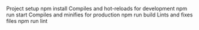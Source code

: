 Project setup
npm install
Compiles and hot-reloads for development
npm run start
Compiles and minifies for production
npm run build
Lints and fixes files
npm run lint
